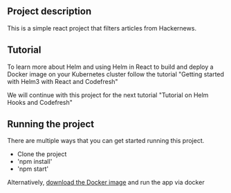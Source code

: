 
## Project description

This is a simple react project that filters articles from Hackernews. 

## Tutorial

To learn more about Helm and using Helm in React to build and deploy a Docker image on your Kubernetes cluster follow the tutorial "Getting started with Helm3 with React and Codefresh"

We will continue with this project for the next tutorial "Tutorial on Helm Hooks and Codefresh"

## Running the project

There are multiple ways that you can get started running this project.

* Clone the project
* 'npm install'
* 'npm start'

Alternatively, [download the Docker image](https://hub.docker.com/repository/docker/anaisurlichs/react-article-display) and run the app via docker

